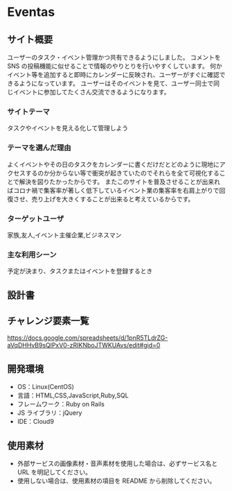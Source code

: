 # Eventas

## サイト概要

ユーザーのタスク・イベント管理かつ共有できるようにしました。
コメントを SNS の投稿機能に似せることで情報のやりとりを行いやすくしています。
何かイベント等を追加すると即時にカレンダーに反映され、ユーザーがすぐに確認できるようになっています。
ユーザーはそのイベントを見て、ユーザー同士で同じイベントに参加してたくさん交流できるようになります。

### サイトテーマ

タスクやイベントを見える化して管理しよう

### テーマを選んだ理由

よくイベントやその日のタスクをカレンダーに書くだけだとどのように現地にアクセスするのか分からない等で衝突が起きていたのでそれらを全て可視化することで解決を図りたかったからです。
またこのサイトを普及させることが出来ればコロナ禍で集客率が著しく低下しているイベント業の集客率を右肩上がりで回復させ、売り上げを大きくすることが出来ると考えているからです。

### ターゲットユーザ

家族,友人,イベント主催企業,ビジネスマン

### 主な利用シーン

予定が決まり、タスクまたはイベントを登録するとき

## 設計書

## チャレンジ要素一覧

https://docs.google.com/spreadsheets/d/1pnR5TLdrZG-aVqDHHvB9sQlPxV0-zRIKNboJTWKUAvs/edit#gid=0

## 開発環境

- OS：Linux(CentOS)
- 言語：HTML,CSS,JavaScript,Ruby,SQL
- フレームワーク：Ruby on Rails
- JS ライブラリ：jQuery
- IDE：Cloud9

## 使用素材

- 外部サービスの画像素材・音声素材を使用した場合は、必ずサービス名と URL を明記してください。
- 使用しない場合は、使用素材の項目を README から削除してください。
